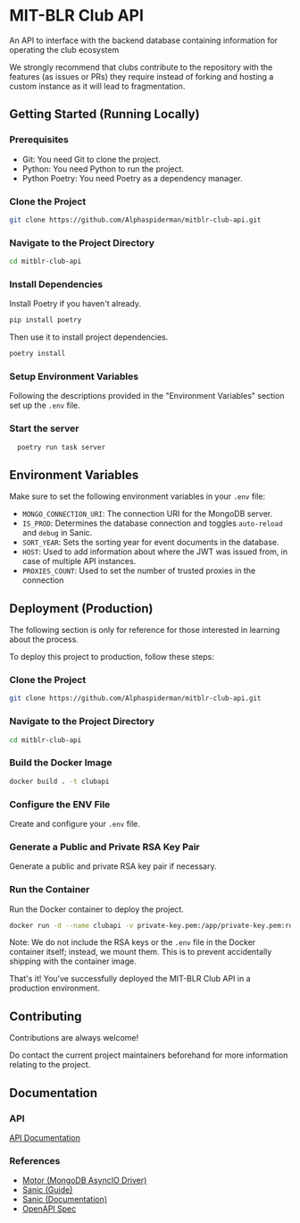 # MIT-BLR Club API

An API to interface with the backend database containing information for operating the club ecosystem

We strongly recommend that clubs contribute to the repository with the features (as issues or PRs) they require instead
of forking and hosting a custom instance as it will lead to fragmentation.

## Getting Started (Running Locally)

### Prerequisites

- Git: You need Git to clone the project.
- Python: You need Python to run the project.
- Python Poetry: You need Poetry as a dependency manager.

### Clone the Project

```bash
git clone https://github.com/Alphaspiderman/mitblr-club-api.git
```

### Navigate to the Project Directory

```bash
cd mitblr-club-api
```

### Install Dependencies

Install Poetry if you haven't already.

```bash
pip install poetry
```

Then use it to install project dependencies.

```bash
poetry install
```

### Setup Environment Variables

Following the descriptions provided in the "Environment Variables" section set up the `.env` file.

### Start the server

```bash
  poetry run task server
```

## Environment Variables

Make sure to set the following environment variables in your `.env` file:

- `MONGO_CONNECTION_URI`: The connection URI for the MongoDB server.
- `IS_PROD`: Determines the database connection and toggles `auto-reload` and `debug` in Sanic.
- `SORT_YEAR`: Sets the sorting year for event documents in the database.
- `HOST`: Used to add information about where the JWT was issued from, in case of multiple API instances.
- `PROXIES_COUNT`: Used to set the number of trusted proxies in the connection

## Deployment (Production)

The following section is only for reference for those interested in learning about the process.

To deploy this project to production, follow these steps:

### Clone the Project

```bash
git clone https://github.com/Alphaspiderman/mitblr-club-api.git
```

### Navigate to the Project Directory

```bash
cd mitblr-club-api
```

### Build the Docker Image

```bash
docker build . -t clubapi
```

### Configure the ENV File

Create and configure your `.env` file.

### Generate a Public and Private RSA Key Pair

Generate a public and private RSA key pair if necessary.

### Run the Container

Run the Docker container to deploy the project.

```bash
docker run -d --name clubapi -v private-key.pem:/app/private-key.pem:ro -v public-key.pem:/app/public-key.pem:ro -v .env:/app/.env:ro -p 80:8000 clubapi:latest
```

Note:
We do not include the RSA keys or the `.env` file in the Docker container itself; instead, we mount them. This is to
prevent accidentally shipping with the container image.

That's it! You've successfully deployed the MIT-BLR Club API in a production environment.

## Contributing

Contributions are always welcome!

Do contact the current project maintainers beforehand for more information relating to the project.

## Documentation

### API

[API Documentation](https://api.mitblr.club/docs)

### References

- [Motor (MongoDB AsyncIO Driver)](https://motor.readthedocs.io/en/stable/)
- [Sanic (Guide)](https://sanic.dev/en/guide/)
- [Sanic (Documentation)](https://sanic.readthedocs.io/en/stable/sanic/api_reference.html)
- [OpenAPI Spec](https://spec.openapis.org/oas/v3.1.0)

